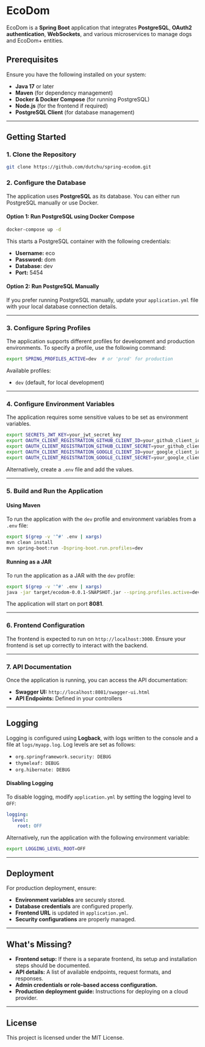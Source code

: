 # EcoDom

EcoDom is a **Spring Boot** application that integrates **PostgreSQL**, **OAuth2 authentication**, **WebSockets**, and various microservices to manage dogs and EcoDom+ entities.

## Prerequisites

Ensure you have the following installed on your system:

- **Java 17** or later
- **Maven** (for dependency management)
- **Docker & Docker Compose** (for running PostgreSQL)
- **Node.js** (for the frontend if required)
- **PostgreSQL Client** (for database management)

---

## Getting Started

### 1. Clone the Repository

```sh
git clone https://github.com/dutchu/spring-ecodom.git
```

### 2. Configure the Database

The application uses **PostgreSQL** as its database. You can either run PostgreSQL manually or use Docker.

#### Option 1: Run PostgreSQL using Docker Compose

```sh
docker-compose up -d
```

This starts a PostgreSQL container with the following credentials:

- **Username:** eco
- **Password:** dom
- **Database:** dev
- **Port:** 5454

#### Option 2: Run PostgreSQL Manually

If you prefer running PostgreSQL manually, update your `application.yml` file with your local database connection details.

---

### 3. Configure Spring Profiles

The application supports different profiles for development and production environments. To specify a profile, use the following command:

```sh
export SPRING_PROFILES_ACTIVE=dev  # or 'prod' for production
```

Available profiles:

- `dev` (default, for local development)

---

### 4. Configure Environment Variables

The application requires some sensitive values to be set as environment variables.

```sh
export SECRETS_JWT_KEY=your_jwt_secret_key
export OAUTH_CLIENT_REGISTRATION_GITHUB_CLIENT_ID=your_github_client_id
export OAUTH_CLIENT_REGISTRATION_GITHUB_CLIENT_SECRET=your_github_client_secret
export OAUTH_CLIENT_REGISTRATION_GOOGLE_CLIENT_ID=your_google_client_id
export OAUTH_CLIENT_REGISTRATION_GOOGLE_CLIENT_SECRET=your_google_client_secret
```

Alternatively, create a `.env` file and add the values.

---

### 5. Build and Run the Application

#### Using Maven

To run the application with the `dev` profile and environment variables from a `.env` file:

```sh
export $(grep -v '^#' .env | xargs)
mvn clean install
mvn spring-boot:run -Dspring-boot.run.profiles=dev
```

#### Running as a JAR

To run the application as a JAR with the `dev` profile:

```sh
export $(grep -v '^#' .env | xargs)
java -jar target/ecodom-0.0.1-SNAPSHOT.jar --spring.profiles.active=dev
```

The application will start on port **8081**.

---

### 6. Frontend Configuration

The frontend is expected to run on `http://localhost:3000`. Ensure your frontend is set up correctly to interact with the backend.

---

### 7. API Documentation

Once the application is running, you can access the API documentation:

- **Swagger UI:** `http://localhost:8081/swagger-ui.html`
- **API Endpoints:** Defined in your controllers

---

## Logging

Logging is configured using **Logback**, with logs written to the console and a file at `logs/myapp.log`. Log levels are set as follows:

- `org.springframework.security: DEBUG`
- `thymeleaf: DEBUG`
- `org.hibernate: DEBUG`

#### Disabling Logging

To disable logging, modify `application.yml` by setting the logging level to `OFF`:

```yaml
logging:
  level:
    root: OFF
```

Alternatively, run the application with the following environment variable:

```sh
export LOGGING_LEVEL_ROOT=OFF
```

---

## Deployment

For production deployment, ensure:

- **Environment variables** are securely stored.
- **Database credentials** are configured properly.
- **Frontend URL** is updated in `application.yml`.
- **Security configurations** are properly managed.

---

## What's Missing?

- **Frontend setup:** If there is a separate frontend, its setup and installation steps should be documented.
- **API details:** A list of available endpoints, request formats, and responses.
- **Admin credentials or role-based access configuration.**
- **Production deployment guide:** Instructions for deploying on a cloud provider.

---

## License

This project is licensed under the MIT License.

